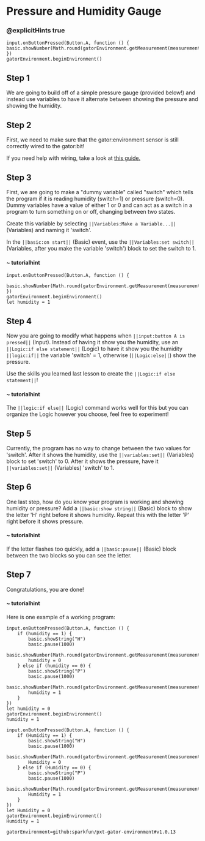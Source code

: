 # Pressure and Humidity Gauge
### @explicitHints true

<!-- Tutorial Link: https://makecode.microbit.org/#tutorial:22003-24451-61273-88228 -->

```template
input.onButtonPressed(Button.A, function () {  basic.showNumber(Math.round(gatorEnvironment.getMeasurement(measurementType.humidity)))
})
gatorEnvironment.beginEnvironment()
```

## Step 1

We are going to build off of a simple pressure gauge (provided below!) and instead use variables to have it alternate between showing the pressure and showing the humidity.

## Step 2

First, we need to make sure that the gator:environment sensor is still correctly wired to the gator:bit!

If you need help with wiring, take a look at [this guide.](https://drive.google.com/file/d/1bxYGD53_5G7AXUVdqf0oQRN7OQ0Bnc9e/view?usp=sharing)

## Step 3

First, we are going to make a "dummy variable" called "switch" which tells the program if it is reading humidity (switch=1) or pressure (switch=0). Dummy variables have a value of either 1 or 0 and can act as a switch in a program to turn something on or off, changing between two states.

Create this variable by selecting ``||Variables:Make a Variable...||`` (Variables) and naming it 'switch'.

In the ``||basic:on start||`` (Basic) event, use the ``||Variables:set switch||`` (Variables, after you make the variable 'switch') block to set the switch to 1.

#### ~ tutorialhint

```blocks
input.onButtonPressed(Button.A, function () {
    basic.showNumber(Math.round(gatorEnvironment.getMeasurement(measurementType.pressure)))
})
gatorEnvironment.beginEnvironment()
let humidity = 1
```

## Step 4
Now you are going to modify what happens when ``||input:button A is pressed||`` (Input). Instead of having it show you the humidity, use an ``||Logic:if else statement||`` (Logic) to have it show you the humidity ``||logic:if||`` the variable 'switch' = 1, otherwise (``||Logic:else||``) show the pressure.

Use the skills you learned last lesson to create the ``||Logic:if else statement||``!

#### ~ tutorialhint
The ``||logic:if else||`` (Logic) command works well for this but you can organize the Logic however you choose, feel free to experiment!

## Step 5
Currently, the program has no way to change between the two values for 'switch'. After it shows the humidity, use the ``||variables:set||`` (Variables) block to set 'switch' to 0. After it shows the pressure, have it ``||variables:set||`` (Variables) 'switch' to 1.

## Step 6
One last step, how do you know your program is working and showing humidity or pressure? Add a ``||basic:show string||`` (Basic) block to show the letter 'H' right before it shows humidity. Repeat this with the letter 'P' right before it shows pressure.

#### ~ tutorialhint
If the letter flashes too quickly, add a ``||basic:pause||`` (Basic) block between the two blocks so you can see the letter.

## Step 7
Congratulations, you are done!

#### ~ tutorialhint
Here is one example of a working program:
```blocks
input.onButtonPressed(Button.A, function () {
    if (humidity == 1) {
        basic.showString("H")
        basic.pause(1000)
        basic.showNumber(Math.round(gatorEnvironment.getMeasurement(measurementType.humidity)))
        humidity = 0
    } else if (humidity == 0) {
        basic.showString("P")
        basic.pause(1000)
        basic.showNumber(Math.round(gatorEnvironment.getMeasurement(measurementType.pressure)))
        humidity = 1
    }
})
let humidity = 0
gatorEnvironment.beginEnvironment()
humidity = 1
```

```ghost
input.onButtonPressed(Button.A, function () {
    if (Humidity == 1) {
        basic.showString("H")
        basic.pause(1000)
        basic.showNumber(Math.round(gatorEnvironment.getMeasurement(measurementType.humidity)))
        Humidity = 0
    } else if (Humidity == 0) {
        basic.showString("P")
        basic.pause(1000)
        basic.showNumber(Math.round(gatorEnvironment.getMeasurement(measurementType.pressure)))
        Humidity = 1
    }
})
let Humidity = 0
gatorEnvironment.beginEnvironment()
Humidity = 1
```

```package
gatorEnvironment=github:sparkfun/pxt-gator-environment#v1.0.13
```
